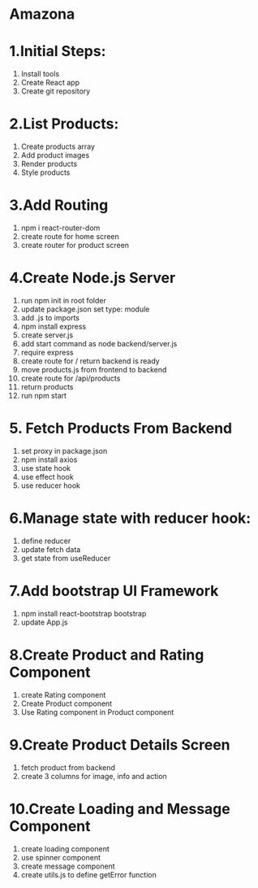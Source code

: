 # Amazona

# 1.Initial Steps:

1. Install tools
2. Create React app
3. Create git repository

# 2.List Products:

1. Create products array
2. Add product images
3. Render products
4. Style products

# 3.Add Routing

1. npm i react-router-dom
2. create route for home screen
3. create router for product screen

# 4.Create Node.js Server

1. run npm init in root folder
2. update package.json set type: module
3. add .js to imports
4. npm install express
5. create server.js
6. add start command as node backend/server.js
7. require express
8. create route for / return backend is ready
9. move products.js from frontend to backend
10. create route for /api/products
11. return products
12. run npm start

# 5. Fetch Products From Backend

1. set proxy in package.json
2. npm install axios
3. use state hook
4. use effect hook
5. use reducer hook

# 6.Manage state with reducer hook:

1. define reducer
2. update fetch data
3. get state from useReducer

# 7.Add bootstrap UI Framework

1. npm install react-bootstrap bootstrap
2. update App.js

# 8.Create Product and Rating Component

1. create Rating component
2. Create Product component
3. Use Rating component in Product component

# 9.Create Product Details Screen

1. fetch product from backend
2. create 3 columns for image, info and action

# 10.Create Loading and Message Component

1. create loading component
2. use spinner component
3. create message component
4. create utils.js to define getError function
